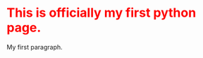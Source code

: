 <title>Welcome!</title>
</head>
<body>
    <h1 style="color:red;">This is officially my first python page.</h1>
    <p>My first paragraph.</p>
</body>
</html>
